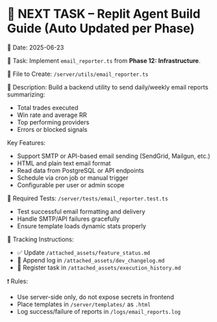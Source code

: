 # 📌 NEXT TASK – Replit Agent Build Guide (Auto Updated per Phase)

📅 Date: 2025-06-23

🧠 Task:
Implement `email_reporter.ts` from **Phase 12: Infrastructure**.

🔧 File to Create:
`/server/utils/email_reporter.ts`

🧩 Description:
Build a backend utility to send daily/weekly email reports summarizing:

* Total trades executed
* Win rate and average RR
* Top performing providers
* Errors or blocked signals

Key Features:

* Support SMTP or API-based email sending (SendGrid, Mailgun, etc.)
* HTML and plain text email format
* Read data from PostgreSQL or API endpoints
* Schedule via cron job or manual trigger
* Configurable per user or admin scope

🧪 Required Tests:
`/server/tests/email_reporter.test.ts`

* Test successful email formatting and delivery
* Handle SMTP/API failures gracefully
* Ensure template loads dynamic stats properly

📂 Tracking Instructions:

* ✅ Update `/attached_assets/feature_status.md`
* 📘 Append log in `/attached_assets/dev_changelog.md`
* 🧾 Register task in `/attached_assets/execution_history.md`

❗ Rules:

* Use server-side only, do not expose secrets in frontend
* Place templates in `/server/templates/` as `.html`
* Log success/failure of reports in `/logs/email_reports.log`

